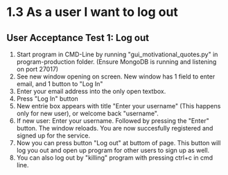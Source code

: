 # 1.3 As a user I want to log out

## User Acceptance Test 1: Log out

1. Start program in CMD-Line by running "gui_motivational_quotes.py" in program-production folder. (Ensure MongoDB is running and listening on port 27017)
2. See new window opening on screen. New window has 1 field to enter email, and 1 button to "Log In"
3. Enter your email address into the only open textbox.
4. Press "Log In" button
5. New entrie box appears with title "Enter your username" (This happens only for new user), or welcome back "username".
6. If new user: Enter your username. Followed by pressing the "Enter" button. The window reloads. You are now succesfully registered and signed up for the service.
7. Now you can press button "Log out" at buttom of page. This button will log you out and open up program for other users to sign up as well.
8. You can also log out by "killing" program with pressing ctrl+c in cmd line.